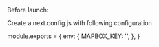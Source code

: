 Before launch:

Create a next.config.js with following configuration

module.exports = {
  env: {
    MAPBOX_KEY: '',
  },
}
